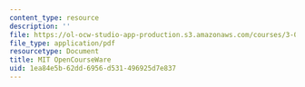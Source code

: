 ```yaml
---
content_type: resource
description: ''
file: https://ol-ocw-studio-app-production.s3.amazonaws.com/courses/3-091sc-introduction-to-solid-state-chemistry-fall-2010/1ea84e5b62dd6956d531496925d7e837_MIT3_091SCF10lec11_iPOD.pdf
file_type: application/pdf
resourcetype: Document
title: MIT OpenCourseWare
uid: 1ea84e5b-62dd-6956-d531-496925d7e837
---
```

